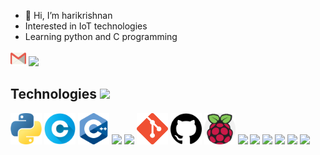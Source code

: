 - 👋 Hi, I’m harikrishnan
- Interested in IoT technologies
- Learning python and C programming

[<img src="pics/gmail.png" width="25">](harikrishnankp14@gmail.com) [<img src="https://static-00.iconduck.com/assets.00/linkedin-color-icon-256x256-ia566k6a.png" width="25">](https://www.linkedin.com/in/hari-Krishnan-b62a0a172)

## Technologies  <img src="https://images.rawpixel.com/image_png_800/cHJpdmF0ZS9sci9pbWFnZXMvd2Vic2l0ZS8yMDIyLTA0L2pvYjcyMi0xMjItcC5wbmc.png" height="30">
<img src="pics/python.png" width="50"> <img src="pics/letter-c.png" width="50"> <img src="pics/c-.png" width="50"> <img src="https://code.visualstudio.com/assets/images/code-stable.png" width="50"> <img src="https://encrypted-tbn0.gstatic.com/images?q=tbn:ANd9GcTeGPlShkiyH-2VPBaNFtcfDHbX_nw6Xqza3nltWVSEgg&s" width="50"> <img src="pics/Git.png" width="50"> <img src="pics/github.png" width="50"> <img src="pics/raspberry-pi.png" width="50"> <img src="https://brandslogos.com/wp-content/uploads/images/large/arduino-logo-1.png" width="50">  <img src="https://play-lh.googleusercontent.com/yAS9WJJnjlCx77RxIvJSssrixhCdUxnBlM3CuPnQpl8QI3Ez19KreBL4xREc1gtmK_Y" width="50"> <img src="https://www.niagaramarketplace.com/media/catalog/product/cache/8272e5d606ba848a87db29108f4efa34/m/a/marketplace_icons_13_.png" width="50"> <img src="https://upload.wikimedia.org/wikipedia/commons/thumb/a/a1/Grafana_logo.svg/1200px-Grafana_logo.svg.png" width="50">  <img src="https://static.vecteezy.com/system/resources/previews/004/226/536/non_2x/internet-of-things-color-icon-iot-signal-artificial-intelligence-isolated-illustration-vector.jpg" width="60"> <img src="https://www.semtech.com/uploads/company/company-logo-lora.png" width="70">

<!---
Thelastblackpearl/Thelastblackpearl is a ✨ special ✨ repository because its `README.md` (this file) appears on your GitHub profile.
You can click the Preview link to take a look at your changes.
--->
